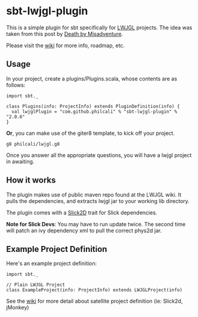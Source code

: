 # sbt-lwjgl-plugin

This is a simple plugin for sbt specifically for [LWJGL] projects. The idea was taken from this post by [Death by Misadventure].

Please visit the [wiki] for more info, roadmap, etc.

## Usage

In your project, create a plugins/Plugins.scala, whose contents are as follows:

    import sbt._

    class Plugins(info: ProjectInfo) extends PluginDefinition(info) {
      val lwjglPlugin = "com.github.philcali" % "sbt-lwjgl-plugin" % "2.0.6"
    }

**Or**, you can make use of the giter8 template, to kick off your project.

    g8 philcali/lwjgl.g8

Once you answer all the appropriate questions, you will have a lwjgl project in awaiting.

## How it works

The plugin makes use of public maven repo found at the LWJGL wiki. It pulls the dependencies, and extracts lwjgl jar to your working lib directory.

The plugin comes with a [Slick2D] trait for Slick dependencies.

**Note for Slick Devs**: You may have to run update twice. The second time will patch an ivy dependency xml to pull the correct phys2d jar.

## Example Project Definition

Here's an example project definition:

    import sbt._

    // Plain LWJGL Project
    class ExampleProject(info: ProjectInfo) extends LWJGLProject(info)

See the [wiki] for more detail about satellite project definition (ie: Slick2d, jMonkey)

[Slick2D]: http://slick.cokeandcode.com/
[wiki]: https://github.com/philcali/sbt-lwjgl-plugin/wiki/sbt-lwjgl-plugin
[Death by Misadventure]: http://blog.misadventuregames.com/post/248744147/scala-and-lwjgl-with-sbt-updated
[LWJGL]: http://lwjgl.org/
